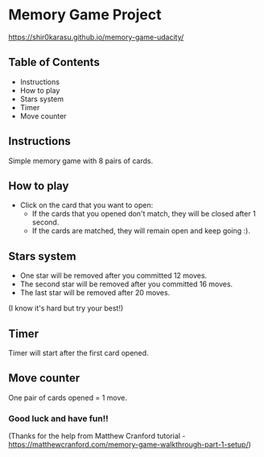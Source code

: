 # Memory Game Project

https://shir0karasu.github.io/memory-game-udacity/

## Table of Contents

* Instructions
* How to play
* Stars system
* Timer
* Move counter

## Instructions

Simple memory game with 8 pairs of cards. 

## How to play

- Click on the card that you want to open:
  + If the cards that you opened don't match, they will be closed after 1 second.
  + If the cards are matched, they will remain open and keep going :).
  
## Stars system

- One star will be removed after you committed 12 moves.
- The second star will be removed after you committed 16 moves.
- The last star will be removed after 20 moves.

(I know it's hard but try your best!)

## Timer 

Timer will start after the first card opened.

## Move counter

One pair of cards opened = 1 move.

### Good luck and have fun!!

(Thanks for the help from Matthew Cranford tutorial - https://matthewcranford.com/memory-game-walkthrough-part-1-setup/)

